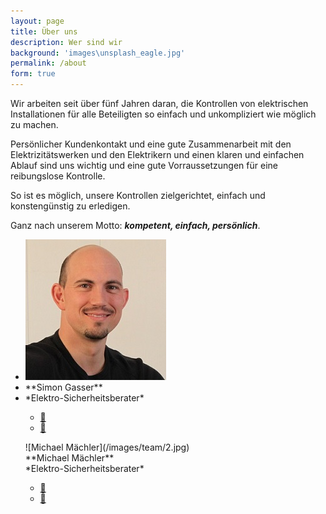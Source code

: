 ```yaml
---
layout: page
title: Über uns
description: Wer sind wir
background: 'images\unsplash_eagle.jpg'
permalink: /about
form: true
---
```



Wir arbeiten seit über fünf Jahren daran, die Kontrollen von elektrischen Installationen für alle Beteiligten so einfach und unkompliziert wie möglich zu machen.

Persönlicher Kundenkontakt und eine gute Zusammenarbeit mit den Elektrizitätswerken und den Elektrikern und einen klaren und einfachen Ablauf sind uns wichtig und eine gute Vorraussetzungen für eine reibungslose Kontrolle.

So ist es möglich, unsere Kontrollen zielgerichtet, einfach und konstengünstig zu erledigen.

Ganz nach unserem Motto:
***kompetent, einfach, persönlich***.

<div class="col-sm-4">
<ul list-style-type: none;>
<li><img src="images/team/1.jpg" class="img-responsive img-circle" alt=""></li>
<li> **Simon Gasser**</li>
<li> *Elektro-Sicherheitsberater*</li>
  <ul class="list-inline">
    <li>
      <a href="mailto:simon@simon-gasser.ch">📧</a>
    </li>
    <li>
      <a href="https://www.supersaas.de/schedule/simon_gasser_gmbh/Simon_Gasser">
       📅
     </a>
  </li>
  </ul>
</li>
</ul>
</div>

<div class="col-sm-4">
<ul style="list-style-type:none;">
<li>![Michael Mächler](/images/team/2.jpg)</li>
<li> **Michael Mächler**</li>
<li> *Elektro-Sicherheitsberater*</li>
  <ul style="float: left;">
    <li>
      <a href="mailto:michael@simon-gasser.ch">📧</a>
    </li>
    <li>
      <a href="https://www.supersaas.de/schedule/simon_gasser_gmbh/Michael_Maechler">
       📅
     </a>
  </li>
  </ul>
</li>
</ul>
</div>
